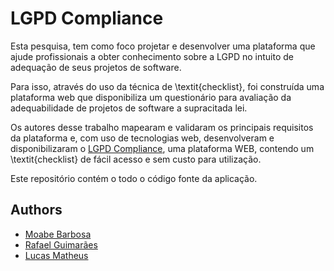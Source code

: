 # LGPD Compliance

Esta pesquisa, tem como foco projetar e desenvolver uma plataforma que ajude profissionais a obter conhecimento sobre a LGPD no intuito de adequação de seus projetos de software. 

Para isso, através do uso da técnica de \textit{checklist}, foi construída uma plataforma web que disponibiliza um questionário para avaliação da adequabilidade de projetos de software a supracitada lei. 

Os autores desse trabalho mapearam e validaram os principais requisitos da plataforma e, com uso de tecnologias web, desenvolveram e disponibilizaram o [LGPD Compliance]((https://lgpdcompliance.com)), uma plataforma WEB, contendo um \textit{checklist} de fácil acesso e sem custo para utilização. 

Este repositório contém o todo o código fonte da aplicação. 

## Authors

- [Moabe Barbosa](https://github.com/Moabebarbosaa)
- [Rafael Guimarães](https://github.com/rafaelfigueredog)
- [Lucas Matheus](https://github.com/lucasmatheus1)
